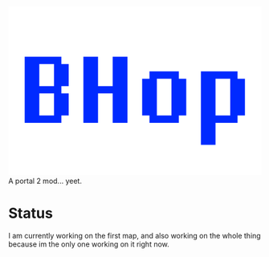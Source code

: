 ![alt text](https://github.com/Ewber/bhop/blob/readme.md-changes/BHop-Logo.png)
A portal 2 mod... yeet.
# Status
I am currently working on the first map, and also working on the whole thing because im the only one working on it right now.
